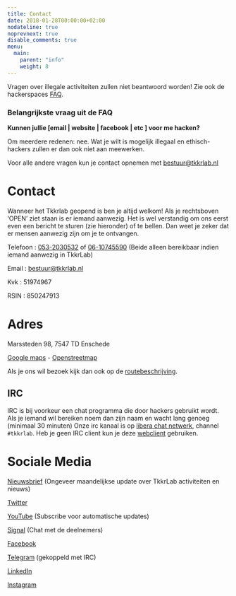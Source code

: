 ```yaml
---
title: Contact
date: 2018-01-28T00:00:00+02:00
nodateline: true
noprevnext: true
disable_comments: true
menu:
  main:
    parent: "info"
    weight: 8
---
```


Vragen over illegale activiteiten zullen niet beantwoord worden! Zie ook de hackerspaces [FAQ](https://hackerspaces.nl/faq/).

### Belangrijkste vraag uit de FAQ

**Kunnen jullie [email | website | facebook | etc ] voor me hacken?**

Om meerdere redenen: nee. Wat je wilt is mogelijk illegaal en ethisch-hackers zullen er dan ook niet aan meewerken.

Voor alle andere vragen kun je contact opnemen met <bestuur@tkkrlab.nl>

# Contact
	
Wanneer het Tkkrlab geopend is ben je altijd welkom! Als je rechtsboven ‘OPEN’ ziet staan is er iemand aanwezig. Het is wel verstandig om ons eerst even een bericht te sturen (zie hieronder) of te bellen. Dan weet je zeker dat er mensen aanwezig zijn om je te ontvangen.
  
Telefoon : [053-2030532](tel:053-2030532) of [06-10745590](tel:06-10745590) (Beide alleen bereikbaar indien iemand aanwezig in TkkrLab)

Email : <bestuur@tkkrlab.nl>

Kvk : 51974967

RSIN : 850247913

# Adres
Marssteden 98, 
7547 TD Enschede

[Google maps](https://www.google.com/maps/place/TkkrLab/@52.2162911,6.8203277,19z/data=!4m8!1m2!3m1!2sTkkrLab!3m4!1s0x47b8146d5a073413:0x19afd02a9c840a4!8m2!3d52.216342!4d6.8205508
) -   [Openstreetmap](https://www.openstreetmap.org/search?query=marssteden%2098%2Censchede#map=19/52.21634/6.82055)

Als je ons wil bezoek kijk dan ook op de [routebeschrijving](/routebeschrijving/).

## IRC
IRC is bij voorkeur een chat programma die door hackers gebruikt wordt.
Als je iemand wil bereiken noem dan zijn naam en wacht lang genoeg (minimaal 30 minuten)
Onze irc kanaal is op [libera chat netwerk](irc://irc.libera.chat:6697/tkkrlab), channel ```#tkkrlab```.
Heb je geen IRC client kun je deze [webclient](https://web.libera.chat/?channels=#tkkrlab) gebruiken.

# Sociale Media
[Nieuwsbrief](http://eepurl.com/gLxrLD) (Ongeveer maandelijkse update over TkkrLab activiteiten en nieuws)

[Twitter](https://twitter.com/tkkrlab)

[YouTube](https://youtube.com/tkkrlab/) (Subscribe voor automatische updates)

[Signal](https://signal.group/#CjQKICdkxuH3fu30cXLdgkZxcwgeZ0Qdx8GDsBmF6y8Hr7O_EhDqDIXKqTN9d57vxfOgfRV6) (Chat met de deelnemers)

[Facebook](https://facebook.com/tkkrlab)

[Telegram](https://t.me/joinchat/EHlAHUhm5T-FYewjP0-aOg) (gekoppeld met IRC)

[LinkedIn](https://www.linkedin.com/company/tkkrlab)

[Instagram](https://www.instagram.com/tkkrlab/)
